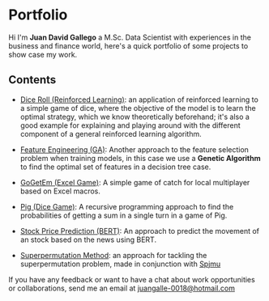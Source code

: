 # Portfolio

Hi I'm **Juan David Gallego** a M.Sc. Data Scientist with experiences in the business and finance world, here's a quick portfolio of some projects to show case my work. 

## Contents
- [Dice Roll (Reinforced Learning)](https://github.com/Kassoomy/Portfolio/tree/main/Dice%20Roll%20(Reinforced%20Learning)): an application of reinforced learning to a simple game of dice, where the objective of the model is to learn the optimal strategy, which we know theoretically beforehand; it's also a good example for explaining and playing around with the different component of a general reinforced learning algorithm.

-  [Feature Engineering (GA)](https://github.com/Kassoomy/Portfolio/tree/main/Feature%20Engineering%20(GA)): Another approach to the feature selection problem when training models, in this case we use a **Genetic Algorithm** to find the optimal set of features in a decision tree case.

-  [GoGetEm (Excel Game)](https://github.com/Kassoomy/Portfolio/tree/main/GoGetEm%20(Excel%20Game)): A simple game of catch for local multiplayer based on Excel macros.

-  [Pig (Dice Game)](https://github.com/Kassoomy/Portfolio/tree/main/Pig%20(Dice%20Game)): A recursive programming approach to find the probabilities of getting a sum in a single turn in a game of Pig.

-  [Stock Price Prediction (BERT)](https://github.com/Kassoomy/Portfolio/tree/main/Stock%20Price%20Prediction%20(BERT)): An approach to predict the movement of an stock based on the news using BERT.

-  [Superpermutation Method](https://github.com/Kassoomy/Portfolio/tree/main/Superpermutation%20Method): an approach for tackling the superpermutation problem, made in conjunction with [Spjmu](https://github.com/spjmu)




If you have any feedback or want to have a chat about work opportunities or collaborations, send me an email at juangalle-0018@hotmail.com

